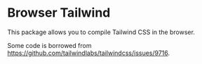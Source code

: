 # Browser Tailwind

This package allows you to compile Tailwind CSS in the browser.

Some code is borrowed from https://github.com/tailwindlabs/tailwindcss/issues/9716.
